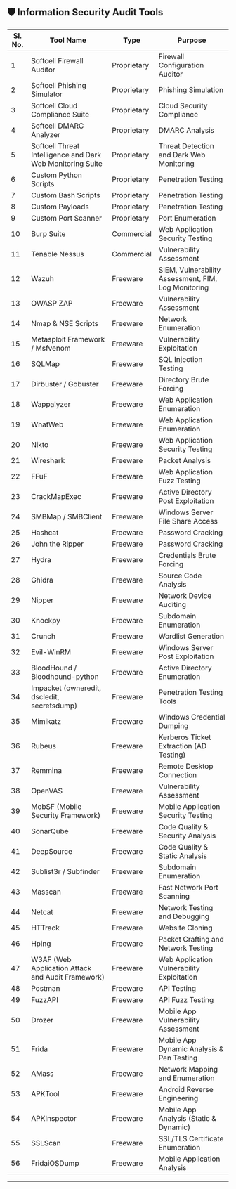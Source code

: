
## 🛡️ Information Security Audit Tools

| Sl. No. | Tool Name                                                  | Type        | Purpose                                             |
| ------- | ---------------------------------------------------------- | ----------- | --------------------------------------------------- |
| 1       | Softcell Firewall Auditor                                  | Proprietary | Firewall Configuration Auditor                      |
| 2       | Softcell Phishing Simulator                                | Proprietary | Phishing Simulation                                 |
| 3       | Softcell Cloud Compliance Suite                            | Proprietary | Cloud Security Compliance                           |
| 4       | Softcell DMARC Analyzer                                    | Proprietary | DMARC Analysis                                      |
| 5       | Softcell Threat Intelligence and Dark Web Monitoring Suite | Proprietary | Threat Detection and Dark Web Monitoring            |
| 6       | Custom Python Scripts                                      | Proprietary | Penetration Testing                                 |
| 7       | Custom Bash Scripts                                        | Proprietary | Penetration Testing                                 |
| 8       | Custom Payloads                                            | Proprietary | Penetration Testing                                 |
| 9       | Custom Port Scanner                                        | Proprietary | Port Enumeration                                    |
| 10      | Burp Suite                                                 | Commercial  | Web Application Security Testing                    |
| 11      | Tenable Nessus                                             | Commercial  | Vulnerability Assessment                            |
| 12      | Wazuh                                                      | Freeware    | SIEM, Vulnerability Assessment, FIM, Log Monitoring |
| 13      | OWASP ZAP                                                  | Freeware    | Vulnerability Assessment                            |
| 14      | Nmap & NSE Scripts                                         | Freeware    | Network Enumeration                                 |
| 15      | Metasploit Framework / Msfvenom                            | Freeware    | Vulnerability Exploitation                          |
| 16      | SQLMap                                                     | Freeware    | SQL Injection Testing                               |
| 17      | Dirbuster / Gobuster                                       | Freeware    | Directory Brute Forcing                             |
| 18      | Wappalyzer                                                 | Freeware    | Web Application Enumeration                         |
| 19      | WhatWeb                                                    | Freeware    | Web Application Enumeration                         |
| 20      | Nikto                                                      | Freeware    | Web Application Security Testing                    |
| 21      | Wireshark                                                  | Freeware    | Packet Analysis                                     |
| 22      | FFuF                                                       | Freeware    | Web Application Fuzz Testing                        |
| 23      | CrackMapExec                                               | Freeware    | Active Directory Post Exploitation                  |
| 24      | SMBMap / SMBClient                                         | Freeware    | Windows Server File Share Access                    |
| 25      | Hashcat                                                    | Freeware    | Password Cracking                                   |
| 26      | John the Ripper                                            | Freeware    | Password Cracking                                   |
| 27      | Hydra                                                      | Freeware    | Credentials Brute Forcing                           |
| 28      | Ghidra                                                     | Freeware    | Source Code Analysis                                |
| 29      | Nipper                                                     | Freeware    | Network Device Auditing                             |
| 30      | Knockpy                                                    | Freeware    | Subdomain Enumeration                               |
| 31      | Crunch                                                     | Freeware    | Wordlist Generation                                 |
| 32      | Evil-WinRM                                                 | Freeware    | Windows Server Post Exploitation                    |
| 33      | BloodHound / Bloodhound-python                             | Freeware    | Active Directory Enumeration                        |
| 34      | Impacket (owneredit, dscledit, secretsdump)                | Freeware    | Penetration Testing Tools                           |
| 35      | Mimikatz                                                   | Freeware    | Windows Credential Dumping                          |
| 36      | Rubeus                                                     | Freeware    | Kerberos Ticket Extraction (AD Testing)             |
| 37      | Remmina                                                    | Freeware    | Remote Desktop Connection                           |
| 38      | OpenVAS                                                    | Freeware    | Vulnerability Assessment                            |
| 39      | MobSF (Mobile Security Framework)                          | Freeware    | Mobile Application Security Testing                 |
| 40      | SonarQube                                                  | Freeware    | Code Quality & Security Analysis                    |
| 41      | DeepSource                                                 | Freeware    | Code Quality & Static Analysis                      |
| 42      | Sublist3r / Subfinder                                      | Freeware    | Subdomain Enumeration                               |
| 43      | Masscan                                                    | Freeware    | Fast Network Port Scanning                          |
| 44      | Netcat                                                     | Freeware    | Network Testing and Debugging                       |
| 45      | HTTrack                                                    | Freeware    | Website Cloning                                     |
| 46      | Hping                                                      | Freeware    | Packet Crafting and Network Testing                 |
| 47      | W3AF (Web Application Attack and Audit Framework)          | Freeware    | Web Application Vulnerability Exploitation          |
| 48      | Postman                                                    | Freeware    | API Testing                                         |
| 49      | FuzzAPI                                                    | Freeware    | API Fuzz Testing                                    |
| 50      | Drozer                                                     | Freeware    | Mobile App Vulnerability Assessment                 |
| 51      | Frida                                                      | Freeware    | Mobile App Dynamic Analysis & Pen Testing           |
| 52      | AMass                                                      | Freeware    | Network Mapping and Enumeration                     |
| 53      | APKTool                                                    | Freeware    | Android Reverse Engineering                         |
| 54      | APKInspector                                               | Freeware    | Mobile App Analysis (Static & Dynamic)              |
| 55      | SSLScan                                                    | Freeware    | SSL/TLS Certificate Enumeration                     |
| 56      | FridaiOSDump                                               | Freeware    | Mobile Application Analysis                         |

---

